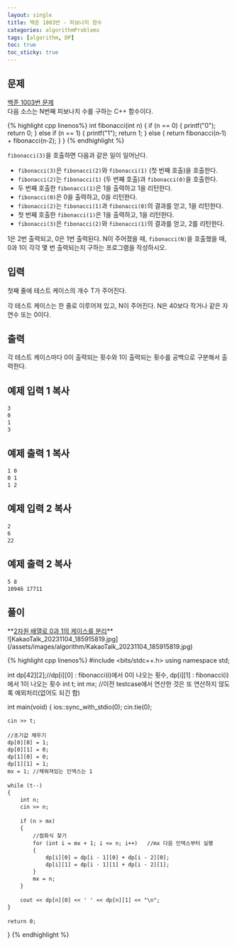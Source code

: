 ```yaml
---
layout: single
title: 백준 1003번 - 피보나치 함수
categories: algorithmProblems
tags: [algorithm, DP]
toc: true
toc_sticky: true
---
```


## 문제
[백준 1003번 문제](https://www.acmicpc.net/problem/1003) <br>
다음 소스는 N번째 피보나치 수를 구하는 C++ 함수이다.

{% highlight cpp linenos%}
int fibonacci(int n) {
    if (n == 0) {
        printf("0");
        return 0;
    } else if (n == 1) {
        printf("1");
        return 1;
    } else {
        return fibonacci(n‐1) + fibonacci(n‐2);
    }
}
{% endhighlight %}

`fibonacci(3)`을 호출하면 다음과 같은 일이 일어난다.

- `fibonacci(3)`은 `fibonacci(2)`와 `fibonacci(1)` (첫 번째 호출)을 호출한다.
- `fibonacci(2)`는 `fibonacci(1)` (두 번째 호출)과 `fibonacci(0)`을 호출한다.
- 두 번째 호출한 `fibonacci(1)`은 1을 출력하고 1을 리턴한다.
- `fibonacci(0)`은 0을 출력하고, 0을 리턴한다.
- `fibonacci(2)`는 `fibonacci(1)`과 `fibonacci(0)`의 결과를 얻고, 1을 리턴한다.
- 첫 번째 호출한 `fibonacci(1)`은 1을 출력하고, 1을 리턴한다.
- `fibonacci(3)`은 `fibonacci(2)`와 `fibonacci(1)`의 결과를 얻고, 2를 리턴한다.

1은 2번 출력되고, 0은 1번 출력된다. N이 주어졌을 때, `fibonacci(N)`을 호출했을 때, 0과 1이 각각 몇 번 출력되는지 구하는 프로그램을 작성하시오.

## 입력

첫째 줄에 테스트 케이스의 개수 T가 주어진다.

각 테스트 케이스는 한 줄로 이루어져 있고, N이 주어진다. N은 40보다 작거나 같은 자연수 또는 0이다.

## 출력

각 테스트 케이스마다 0이 출력되는 횟수와 1이 출력되는 횟수를 공백으로 구분해서 출력한다.

## 예제 입력 1 복사

```
3
0
1
3
```

## 예제 출력 1 복사

```
1 0
0 1
1 2
```

## 예제 입력 2 복사

```
2
6
22
```

## 예제 출력 2 복사

```
5 8
10946 17711
```

## 풀이
<div class="notice" markdown="1">
**<u>2차원 배열로 0과 1의 케이스를 분리</u>** <br>
![KakaoTalk_20231104_185915819.jpg](/assets/images/algorithm/KakaoTalk_20231104_185915819.jpg)
</div>

{% highlight cpp linenos%}
#include <bits/stdc++.h>
using namespace std;

int dp[42][2];//dp[i][0] : fibonacci(i)에서 0이 나오는 횟수, dp[i][1] : fibonacci(i)에서 1이 나오는 횟수
int t;
int mx; //이전 testcase에서 연산한 것은 또 연산하지 않도록 예외처리(없어도 되긴 함)

int main(void) 
{
    ios::sync_with_stdio(0);
    cin.tie(0);

    cin >> t;

    //초기값 채우기
    dp[0][0] = 1;
    dp[0][1] = 0;
    dp[1][0] = 0;
    dp[1][1] = 1;
    mx = 1; //채워져있는 인덱스는 1

    while (t--)
    {
        int n;
        cin >> n;

        if (n > mx)
        {
            //점화식 찾기
            for (int i = mx + 1; i <= n; i++)   //mx 다음 인덱스부터 실행
            {
                dp[i][0] = dp[i - 1][0] + dp[i - 2][0];
                dp[i][1] = dp[i - 1][1] + dp[i - 2][1];
            }
			mx = n;
		}

        cout << dp[n][0] << ' ' << dp[n][1] << "\n";
    }

    return 0;
}
{% endhighlight %}